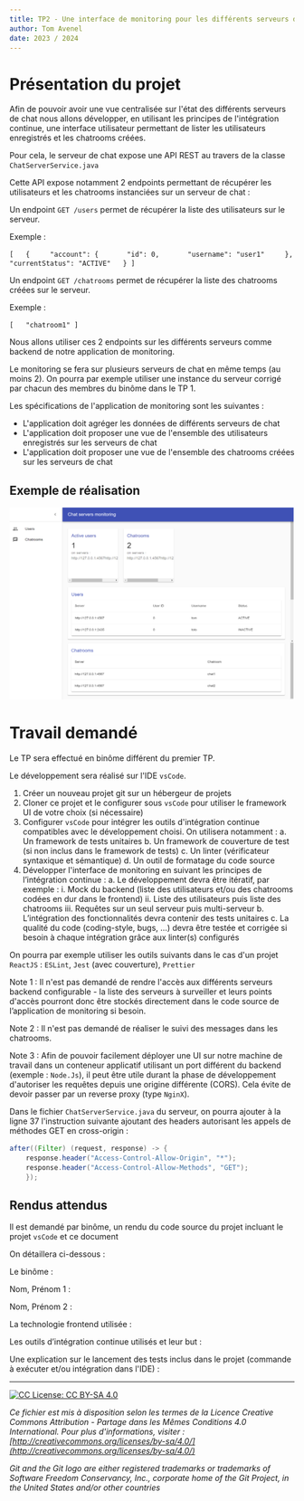 ```yaml
---
title: TP2 - Une interface de monitoring pour les différents serveurs de chat
author: Tom Avenel
date: 2023 / 2024
---
```

 
# Présentation du projet

Afin de pouvoir avoir une vue centralisée sur l'état des différents serveurs de chat nous allons développer, en utilisant les principes de l'intégration continue, une interface utilisateur permettant de lister les utilisateurs enregistrés et les chatrooms créées.
 
Pour cela, le serveur de chat expose une API REST au travers de la classe `ChatServerService.java`

Cette API expose notamment 2 endpoints permettant de récupérer les utilisateurs et les chatrooms instanciées sur un serveur de chat :
 
Un endpoint `GET /users` permet de récupérer la liste des utilisateurs sur le serveur.

Exemple :

```
[   {     "account": {       "id": 0,       "username": "user1"     },
"currentStatus": "ACTIVE"   } ]
```
 
Un endpoint `GET /chatrooms` permet de récupérer la liste des chatrooms créées sur le serveur.
 
Exemple :

```
[   "chatroom1" ]
```
 
Nous allons utiliser ces 2 endpoints sur les différents serveurs comme backend de notre application de monitoring.

Le monitoring se fera sur plusieurs serveurs de chat en même temps (au moins 2). On pourra par exemple utiliser une instance du serveur corrigé par chacun des membres du binôme dans le TP 1.

Les spécifications de l'application de monitoring sont les suivantes :

- L'application doit agréger les données de différents serveurs de chat
- L'application doit proposer une vue de l'ensemble des utilisateurs enregistrés sur les serveurs de chat
- L'application doit proposer une vue de l'ensemble des chatrooms créées sur les serveurs de chat
 
## Exemple de réalisation

![Exemple d'interface](./simplechat-monitoring-exemple.png) 

# Travail demandé

Le TP sera effectué en binôme différent du premier TP.

Le développement sera réalisé sur l'IDE `vsCode`.

1. Créer un nouveau projet git sur un hébergeur de projets
2.  Cloner ce projet et le configurer sous `vsCode` pour utiliser le framework UI de votre choix (si nécessaire)
3. Configurer `vsCode` pour intégrer les outils d'intégration continue compatibles avec le développement choisi. On utilisera notamment :
	a. Un framework de tests unitaires
	b. Un framework de couverture de test (si non inclus dans le framework de tests)
	c. Un linter (vérificateur syntaxique et sémantique)
	d. Un outil de formatage du code source
4.  Développer l'interface de monitoring en suivant les principes de l’intégration continue :
	a. Le développement devra être itératif, par exemple :
		i. Mock du backend (liste des utilisateurs et/ou des chatrooms codées en dur dans le frontend)
		ii. Liste des utilisateurs puis liste des chatrooms
		iii. Requêtes sur un seul serveur puis multi-serveur
	b. L’intégration des fonctionnalités devra contenir des tests unitaires
	c. La qualité du code (coding-style, bugs, …) devra être testée et corrigée si besoin à chaque intégration grâce aux linter(s) configurés

On pourra par exemple utiliser les outils suivants dans le cas d'un projet `ReactJS` : `ESLint`, `Jest` (avec couverture), `Prettier`
 
Note 1 : Il n'est pas demandé de rendre l'accès aux différents serveurs backend configurable - la liste des serveurs à surveiller et leurs points d'accès pourront donc être stockés directement dans le code source de l’application de monitoring si besoin.
 
Note 2 : Il n'est pas demandé de réaliser le suivi des messages dans les chatrooms.
 
Note 3 : Afin de pouvoir facilement déployer une UI sur notre machine de travail dans un conteneur applicatif utilisant un port différent du backend (exemple : `Node.Js`), il peut être utile durant la phase de développement d'autoriser les requêtes depuis une origine différente (CORS). Cela évite de devoir passer par un reverse proxy (type `NginX`).
 
Dans le fichier `ChatServerService.java` du serveur, on pourra ajouter à la ligne 37 l'instruction suivante ajoutant des headers autorisant les appels de méthodes GET en cross-origin :

```java
after((Filter) (request, response) -> {
	response.header("Access-Control-Allow-Origin", "*");
    response.header("Access-Control-Allow-Methods", "GET");
	});
```

## Rendus attendus

Il est demandé par binôme, un rendu du code source du projet incluant le projet `vsCode` et ce document

On détaillera ci-dessous :

Le binôme :

Nom, Prénom 1 :

Nom, Prénom 2 :

La technologie frontend utilisée :

Les outils d’intégration continue utilisés et leur but :

Une explication sur le lancement des tests inclus dans le projet (commande à exécuter et/ou intégration dans l'IDE) :

---

[![CC  License: CC BY-SA 4.0](https://mirrors.creativecommons.org/presskit/buttons/88x31/svg/by-sa.svg)](http://creativecommons.org/licenses/by-sa/4.0/)

_Ce fichier est mis à disposition selon les termes de la Licence Creative Commons Attribution - Partage dans les Mêmes Conditions 4.0 International. Pour plus d'informations, visiter : [http://creativecommons.org/licenses/by-sa/4.0/](http://creativecommons.org/licenses/by-sa/4.0/)_

_Git and the Git logo are either registered trademarks or trademarks of Software Freedom Conservancy, Inc., corporate home of the Git Project, in the United States and/or other countries_

